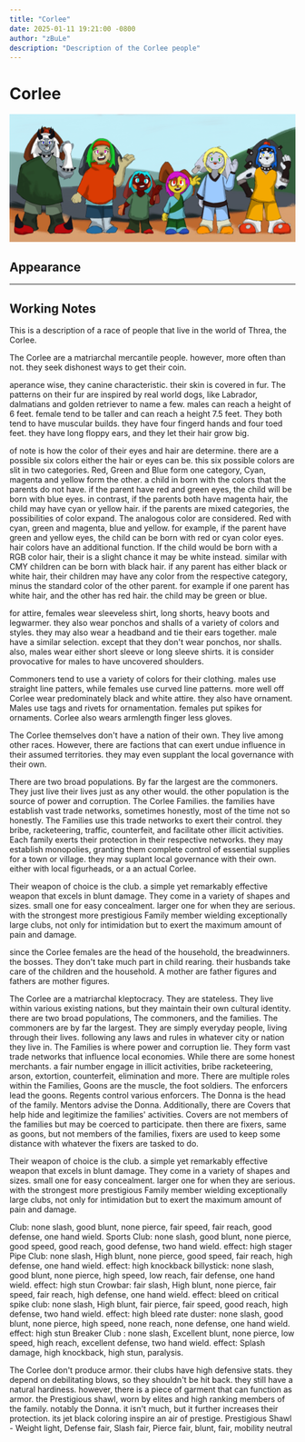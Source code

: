 ```yaml
---
title: "Corlee"
date: 2025-01-11 19:21:00 -0800
author: "zBuLe"
description: "Description of the Corlee people"
---
```


# Corlee

![Corlee Design Study](/images/corlee_design_study.jpg "Corlee Design Study")  

## Appearance

---

## Working Notes

This is a description of a race of people that live in the world of Threa, the Corlee.

The Corlee are a matriarchal mercantile people. however, more often than not. they seek dishonest ways to get their coin.

aperance wise, they canine characteristic. their skin is covered in fur. The patterns on their fur are inspired by real world dogs, like Labrador, dalmatians and golden retriever to name a few. males can reach a height of 6 feet. female tend to be taller and can reach a height 7.5 feet. They both tend to have muscular builds. they have four fingerd hands and four toed feet. they have long floppy ears, and they let their hair grow big.

of note is how the color of their eyes and hair are determine. there are a possible six colors either the hair or eyes can be. this six possible colors are slit in two categories. Red, Green and Blue form one category, Cyan, magenta and yellow form the other. a child in born with the colors that the parents do not have. if the parent have red and green eyes, the child will be born with blue eyes. in contrast, if the parents both have magenta hair, the child may have cyan or yellow hair. if the parents are mixed categories, the possibilities of color expand. The analogous color are considered. Red with cyan, green and magenta, blue and yellow. for example, if the parent have green and yellow eyes, the child can be born with red or cyan color eyes. hair colors have an additional function. If the child would be born with a RGB color hair, their is a slight chance it may be white instead. similar with CMY children can be born with black hair. if any parent has either black or white hair, their children may have any color from the respective category, minus the standard color of the other parent. for example if one parent has white hair, and the other has red hair. the child may be green or blue.

for attire, females wear sleeveless shirt, long shorts, heavy boots and legwarmer. they also wear ponchos and shalls of a variety of colors and styles. they may also wear a headband and tie their ears together. male have a similar selection. except that they don't wear ponchos, nor shalls. also, males wear either short sleeve or long sleeve shirts. it is consider provocative for males to have uncovered shoulders.

Commoners tend to use a variety of colors for their clothing. males use straight line patters, while females use curved line patterns.  more well off Corlee wear predominately black and white attire. they also have ornament. Males use tags and rivets for ornamentation. females put spikes for ornaments. Corlee also wears armlength finger less gloves.

The Corlee themselves don't have a nation of their own. They live among other races. However, there are factions that can exert undue influence in their assumed territories. they may even supplant the local governance with their own.

There are two broad populations. By far the largest are the commoners. They just live their lives just as any other would. the other population is the source of power and corruption. The Corlee Families. the families have establish vast trade networks, sometimes honestly, most of the time not so honestly. The Families use this trade networks to exert their control. they bribe, racketeering, traffic, counterfeit, and facilitate other illicit activities. Each family exerts their protection in their respective networks. they may establish monopolies, granting them complete control of essential supplies for a town or village. they may suplant local governance with their own. either with local figurheads, or a an actual Corlee.

Their weapon of choice is the club. a simple yet remarkably effective weapon that excels in blunt damage. They come in a variety of shapes and sizes. small one for easy concealment. larger one for when they are serious. with the strongest more prestigious Family member wielding exceptionally large clubs, not only for intimidation but to exert the maximum amount of pain and damage.

since the Corlee females are the head of the household, the breadwinners. the bosses. They don't take much part in child rearing. their husbands take care of the children and the household. A mother are father figures and fathers are mother figures.

The Corlee are a matriarchal kleptocracy. They are stateless. They live within various existing nations, but they maintain their own cultural identity. there are two broad populations, The commoners, and the families. The commoners are by far the largest. They are simply everyday people, living through their lives. following any laws and rules in whatever city or nation they live in. The Families is where power and corruption lie. They form vast trade networks that influence local economies. While there are some honest merchants. a fair number engage in illicit activities, bribe racketeering, arson, extortion, counterfeit, elimination and more. There are multiple roles within the Families, Goons are the muscle, the foot soldiers. The enforcers lead the goons. Regents control various enforcers. The Donna is the head of the family. Mentors advise the Donna. Additionally, there are Covers that help hide and legitimize the families' activities. Covers are not members of the families but may be coerced to participate. then there are fixers, same as goons, but not members of the families, fixers are used to keep some distance with whatever the fixers are tasked to do.

Their weapon of choice is the club. a simple yet remarkably effective weapon that excels in blunt damage. They come in a variety of shapes and sizes. small one for easy concealment. larger one for when they are serious. with the strongest more prestigious Family member wielding exceptionally large clubs, not only for intimidation but to exert the maximum amount of pain and damage.

Club: none slash, good blunt, none pierce, fair speed, fair reach, good defense, one hand wield.
Sports Club: none slash, good blunt, none pierce, good speed, good reach, good defense, two hand wield. effect: high stager
Pipe Club: none slash, High blunt, none pierce, good speed, fair reach, high defense, one hand wield. effect: high knockback
billystick: none slash, good blunt, none pierce, high speed, low reach, fair defense, one hand wield. effect: high stun
Crowbar: fair slash, High blunt, none pierce, fair speed, fair reach, high defense, one hand wield. effect: bleed on critical
spike club: none slash, High blunt, fair pierce, fair speed, good reach, high defense, two hand wield. effect: high bleed rate
duster: none slash, good blunt, none pierce, high speed, none reach, none defense, one hand wield. effect: high stun
Breaker Club : none slash, Excellent blunt, none pierce, low speed, high reach, excellent defense, two hand wield. effect: Splash damage, high knockback, high stun, paralysis.

The Corlee don't produce armor. their clubs have high defensive stats. they depend on debilitating blows, so they shouldn't be hit back. they still have a natural hardiness. however, there is a piece of garment that can function as armor. the Prestigious shawl, worn by elites and high ranking members of the family. notably the Donna. it isn't much, but it further increases their protection. its jet black coloring inspire an air of prestige.
Prestigious Shawl - Weight light, Defense fair, Slash fair, Pierce fair, blunt, fair, mobility neutral





















